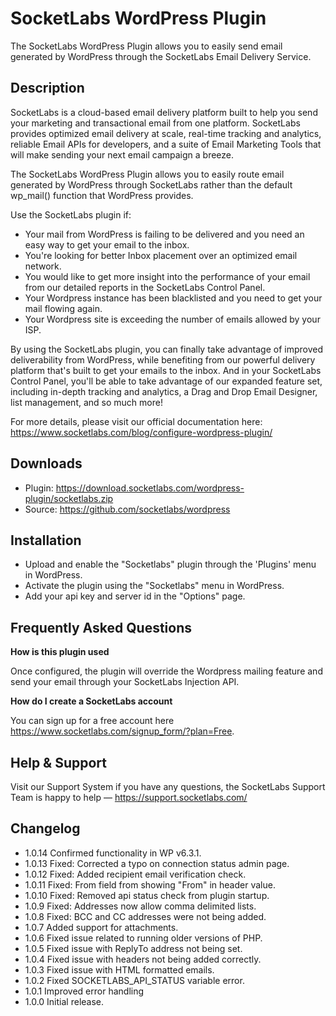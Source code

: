 # SocketLabs WordPress Plugin

The SocketLabs WordPress Plugin allows you to easily send email generated by WordPress through the SocketLabs Email Delivery Service.

## Description
SocketLabs is a cloud-based email delivery platform built to help you send your marketing and transactional email from one platform. SocketLabs provides optimized email delivery at scale, real-time tracking and analytics, reliable Email APIs for developers, and a suite of Email Marketing Tools that will make sending your next email campaign a breeze.

The SocketLabs WordPress Plugin allows you to easily route email generated by WordPress through SocketLabs rather than the default wp_mail() function that WordPress provides.

Use the SocketLabs plugin if:

* Your mail from WordPress is failing to be delivered and you need an easy way to get your email to the inbox.
* You're looking for better Inbox placement over an optimized email network.
* You would like to get more insight into the performance of your email from our detailed reports in the SocketLabs Control Panel.
* Your Wordpress instance has been blacklisted and you need to get your mail flowing again.
* Your Wordpress site is exceeding the number of emails allowed by your ISP.

By using the SocketLabs plugin, you can finally take advantage of improved deliverability from WordPress, while benefiting from our powerful delivery platform that's built to get your emails to the inbox. And in your SocketLabs Control Panel, you'll be able to take advantage of our expanded feature set, including in-depth tracking and analytics, a Drag and Drop Email Designer, list management, and so much more!

For more details, please visit our official documentation here:
https://www.socketlabs.com/blog/configure-wordpress-plugin/

## Downloads

* Plugin: https://download.socketlabs.com/wordpress-plugin/socketlabs.zip
* Source: https://github.com/socketlabs/wordpress

## Installation
* Upload and enable the \"Socketlabs\" plugin through the 'Plugins' menu in WordPress.
* Activate the plugin using the \"Socketlabs\" menu in WordPress.
* Add your api key and server id in the \"Options\" page.

## Frequently Asked Questions

**How is this plugin used**

Once configured, the plugin will override the Wordpress mailing feature and send your email through your SocketLabs Injection API.

**How do I create a SocketLabs account**

You can sign up for a free account here https://www.socketlabs.com/signup_form/?plan=Free.

## Help & Support

Visit our Support System if you have any questions, the SocketLabs Support Team is happy to help — https://support.socketlabs.com/

## Changelog
* 1.0.14 Confirmed functionality in WP v6.3.1.
* 1.0.13 Fixed: Corrected a typo on connection status admin page.
* 1.0.12 Fixed: Added recipient email verification check.
* 1.0.11 Fixed: From field from showing "From" in header value.
* 1.0.10 Fixed: Removed api status check from plugin startup.
* 1.0.9 Fixed: Addresses now allow comma delimited lists.
* 1.0.8 Fixed: BCC and CC addresses were not being added.
* 1.0.7 Added support for attachments.
* 1.0.6 Fixed issue related to running older versions of PHP.
* 1.0.5 Fixed issue with ReplyTo address not being set.
* 1.0.4 Fixed issue with headers not being added correctly.
* 1.0.3 Fixed issue with HTML formatted emails.
* 1.0.2 Fixed SOCKETLABS_API_STATUS variable error.
* 1.0.1 Improved error handling
* 1.0.0 Initial release.
